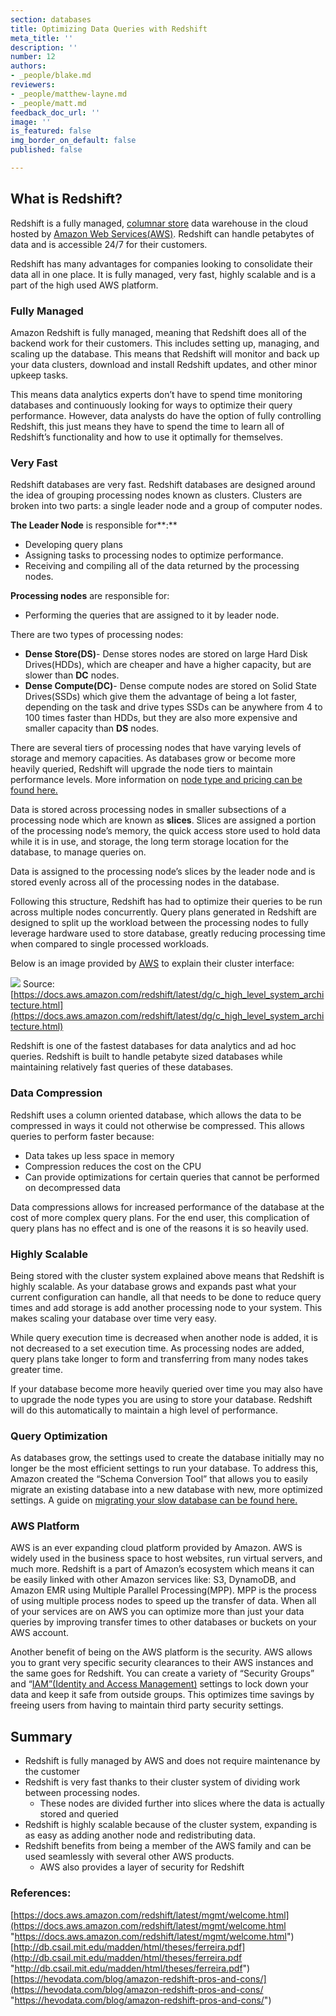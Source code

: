```yaml
---
section: databases
title: Optimizing Data Queries with Redshift
meta_title: ''
description: ''
number: 12
authors:
- _people/blake.md
reviewers:
- _people/matthew-layne.md
- _people/matt.md
feedback_doc_url: ''
image: ''
is_featured: false
img_border_on_default: false
published: false

---
```

## What is Redshift?

Redshift is a fully managed, [columnar store](https://dataschool.com/data-modeling-101/row-vs-column-oriented-databases/) data warehouse in the cloud hosted by [Amazon Web Services(AWS)](https://aws.amazon.com/). Redshift can handle petabytes of data and is accessible 24/7 for their customers.

Redshift has many advantages for companies looking to consolidate their data all in one place. It is fully managed, very fast, highly scalable and is a part of the high used AWS platform.

### Fully Managed

Amazon Redshift is fully managed, meaning that Redshift does all of the backend work for their customers. This includes setting up, managing, and scaling up the database. This means that Redshift will monitor and back up your data clusters, download and install Redshift updates, and other minor upkeep tasks.

This means data analytics experts don’t have to spend time monitoring databases and continuously looking for ways to optimize their query performance. However, data analysts do have the option of fully controlling Redshift, this just means they have to spend the time to learn all of Redshift’s functionality and how to use it optimally for themselves.

### Very Fast

Redshift databases are very fast. Redshift databases are designed around the idea of grouping processing nodes known as clusters. Clusters are broken into two parts: a single leader node and a group of computer nodes.

**The Leader Node** is responsible for**:**

* Developing query plans
* Assigning tasks to processing nodes to optimize performance.
* Receiving and compiling all of the data returned by the processing nodes.

**Processing nodes** are responsible for:

* Performing the queries that are assigned to it by leader node.

There are two types of processing nodes:

* **Dense Store(DS)**- Dense stores nodes are stored on large Hard Disk Drives(HDDs), which are cheaper and have a higher capacity, but are slower than **DC** nodes.
* **Dense Compute(DC)**- Dense compute nodes are stored on Solid State Drives(SSDs) which give them the advantage of being a lot faster, depending on the task and drive types SSDs can be anywhere from 4 to 100 times faster than HDDs, but they are also more expensive and smaller capacity than **DS** nodes.

There are several tiers of processing nodes that have varying levels of storage and memory capacities. As databases grow or become more heavily queried, Redshift will upgrade the node tiers to maintain performance levels. More information on [node type and pricing can be found here.](https://aws.amazon.com/redshift/pricing/)

Data is stored across processing nodes in smaller subsections of a processing node which are known as **slices**. Slices are assigned a portion of the processing node’s memory, the quick access store used to hold data while it is in use, and storage, the long term storage location for the database, to manage queries on.

Data is assigned to the processing node’s slices by the leader node and is stored evenly across all of the processing nodes in the database.

Following this structure, Redshift has had to optimize their queries to be run across multiple nodes concurrently. Query plans generated in Redshift are designed to split up the workload between the processing nodes to fully leverage hardware used to store database, greatly reducing processing time when compared to single processed workloads.

Below is an image provided by [AWS](https://docs.aws.amazon.com/redshift/latest/dg/c_high_level_system_architecture.html) to explain their cluster interface:

![](/assets/images/sql-optimization/redshift/nodeRelations.png)
Source: [https://docs.aws.amazon.com/redshift/latest/dg/c_high_level_system_architecture.html](https://docs.aws.amazon.com/redshift/latest/dg/c_high_level_system_architecture.html)

Redshift is one of the fastest databases for data analytics and ad hoc queries. Redshift is built to handle petabyte sized databases while maintaining relatively fast queries of these databases.

### Data Compression

Redshift uses a column oriented database, which allows the data to be compressed in ways it could not otherwise be compressed. This allows queries to perform faster because:

* Data takes up less space in memory
* Compression reduces the cost on the CPU
* Can provide optimizations for certain queries that cannot be performed on decompressed data

Data compressions allows for increased performance of the database at the cost of more complex query plans. For the end user, this complication of query plans has no effect and is one of the reasons it is so heavily used.

### Highly Scalable

Being stored with the cluster system explained above means that Redshift is highly scalable. As your database grows and expands past what your current configuration can handle, all that needs to be done to reduce query times and add storage is add another processing node to your system. This makes scaling your database over time very easy.

While query execution time is decreased when another node is added, it is not decreased to a set execution time. As processing nodes are added, query plans take longer to form and transferring from many nodes takes greater time.

If your database become more heavily queried over time you may also have to upgrade the node types you are using to store your database. Redshift will do this automatically to maintain a high level of performance.

### Query Optimization

As databases grow, the settings used to create the database initially may no longer be the most efficient settings to run your database. To address this, Amazon created the “Schema Conversion Tool” that allows you to easily migrate an existing database into a new database with new, more optimized settings. A guide on [migrating your slow database can be found here.](https://www.dbbest.com/blog/amazon-redshift-performance-tuning-tips/)

### AWS Platform

AWS is an ever expanding cloud platform provided by Amazon. AWS is widely used in the business space to host websites, run virtual servers, and much more. Redshift is a part of Amazon’s ecosystem which means it can be easily linked with other Amazon services like: S3, DynamoDB, and Amazon EMR using Multiple Parallel Processing(MPP). MPP is the process of using multiple process nodes to speed up the transfer of data. When all of your services are on AWS you can optimize more than just your data queries by improving transfer times to other databases or buckets on your AWS account.

Another benefit of being on the AWS platform is the security. AWS allows you to grant very specific security clearances to their AWS instances and the same goes for Redshift. You can create a variety of “Security Groups” and “[IAM”(Identity and Access Management)](https://aws.amazon.com/iam/) settings to lock down your data and keep it safe from outside groups. This optimizes time savings by freeing users from having to maintain third party security settings.

## Summary

* Redshift is fully managed by AWS and does not require maintenance by the customer
* Redshift is very fast thanks to their cluster system of dividing work between processing nodes.
  * These nodes are divided further into slices where the data is actually stored and queried
* Redshift is highly scalable because of the cluster system, expanding is as easy as adding another node and redistributing data.
* Redshift benefits from being a member of the AWS family and can be used seamlessly with several other AWS products.
  * AWS also provides a layer of security for Redshift

### References:

[https://docs.aws.amazon.com/redshift/latest/mgmt/welcome.html](https://docs.aws.amazon.com/redshift/latest/mgmt/welcome.html "https://docs.aws.amazon.com/redshift/latest/mgmt/welcome.html")
[http://db.csail.mit.edu/madden/html/theses/ferreira.pdf](http://db.csail.mit.edu/madden/html/theses/ferreira.pdf "http://db.csail.mit.edu/madden/html/theses/ferreira.pdf")
[https://hevodata.com/blog/amazon-redshift-pros-and-cons/](https://hevodata.com/blog/amazon-redshift-pros-and-cons/ "https://hevodata.com/blog/amazon-redshift-pros-and-cons/")